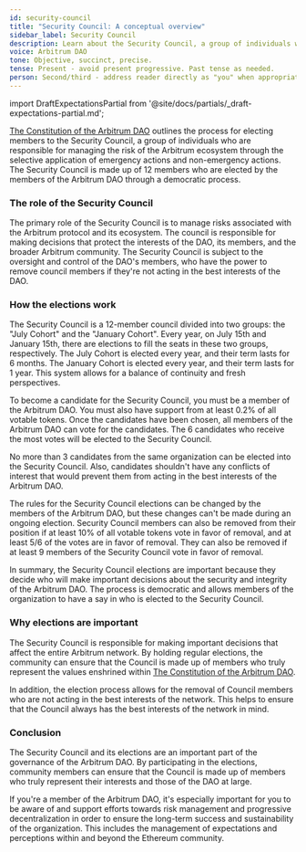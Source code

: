 ```yaml
---
id: security-council
title: "Security Council: A conceptual overview"
sidebar_label: Security Council
description: Learn about the Security Council, a group of individuals who are responsible for managing the risk of the Arbitrum ecosystem through the selective application of emergency actions.
voice: Arbitrum DAO
tone: Objective, succinct, precise.
tense: Present - avoid present progressive. Past tense as needed.
person: Second/third - address reader directly as "you" when appropriate, refer to the DAO as the DAO, not as "we".
---
```


import DraftExpectationsPartial from '@site/docs/partials/_draft-expectations-partial.md'; 

<DraftExpectationsPartial />

[The Constitution of the Arbitrum DAO](../dao-constitution) outlines the process for electing members to the <a data-quicklook-from='security-council'>Security Council</a>, a group of individuals who are responsible for managing the risk of the Arbitrum ecosystem through the selective application of <a data-quicklook-from='emergency-action'>emergency actions</a> and <a data-quicklook-from='nonemergeny-action'>non-emergency actions</a>. The Security Council is made up of 12 members who are elected by the members of the Arbitrum DAO through a democratic process.

### The role of the Security Council

The primary role of the Security Council is to manage risks associated with the Arbitrum protocol and its ecosystem. The council is responsible for making decisions that protect the interests of the DAO, its members, and the broader Arbitrum community. The Security Council is subject to the oversight and control of the DAO's members, who have the power to remove council members if they're not acting in the best interests of the DAO.

### How the elections work

The Security Council is a 12-member council divided into two groups: the "July Cohort" and the "January Cohort". Every year, on July 15th and January 15th, there are elections to fill the seats in these two groups, respectively. The July Cohort is elected every year, and their term lasts for 6 months. The January Cohort is elected every year, and their term lasts for 1 year. This system allows for a balance of continuity and fresh perspectives.

To become a candidate for the Security Council, you must be a member of the Arbitrum DAO. You must also have support from at least 0.2% of all votable tokens. Once the candidates have been chosen, all members of the Arbitrum DAO can vote for the candidates. The 6 candidates who receive the most votes will be elected to the Security Council.

No more than 3 candidates from the same organization can be elected into the Security Council. Also, candidates shouldn't have any conflicts of interest that would prevent them from acting in the best interests of the Arbitrum DAO.

The rules for the Security Council elections can be changed by the members of the Arbitrum DAO, but these changes can't be made during an ongoing election. Security Council members can also be removed from their position if at least 10% of all votable tokens vote in favor of removal, and at least 5/6 of the votes are in favor of removal. They can also be removed if at least 9 members of the Security Council vote in favor of removal.

In summary, the Security Council elections are important because they decide who will make important decisions about the security and integrity of the Arbitrum DAO. The process is democratic and allows members of the organization to have a say in who is elected to the Security Council.

### Why elections are important

The Security Council is responsible for making important decisions that affect the entire Arbitrum network. By holding regular elections, the community can ensure that the Council is made up of members who truly represent the values enshrined within [The Constitution of the Arbitrum DAO](../dao-constitution).

In addition, the election process allows for the removal of Council members who are not acting in the best interests of the network. This helps to ensure that the Council always has the best interests of the network in mind.

### Conclusion

The Security Council and its elections are an important part of the governance of the Arbitrum DAO. By participating in the elections, community members can ensure that the Council is made up of members who truly represent their interests and those of the DAO at large.

If you're a member of the Arbitrum DAO, it's especially important for you to be aware of and support efforts towards risk management and progressive decentralization in order to ensure the long-term success and sustainability of the organization. This includes the management of expectations and perceptions within and beyond the Ethereum community.